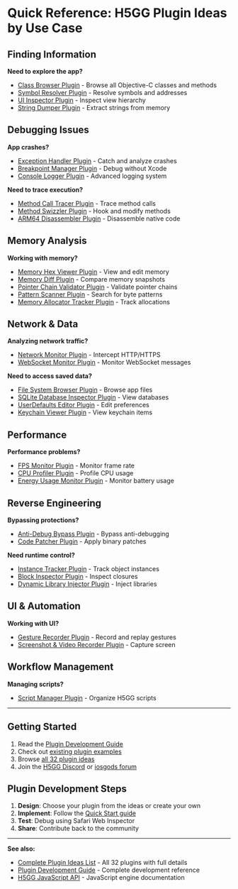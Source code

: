# Quick Reference: H5GG Plugin Ideas by Use Case

## Finding Information

**Need to explore the app?**
- [Class Browser Plugin](PLUGIN_IDEAS.md#9-class-browser-plugin) - Browse all Objective-C classes and methods
- [Symbol Resolver Plugin](PLUGIN_IDEAS.md#25-symbol-resolver-plugin) - Resolve symbols and addresses
- [UI Inspector Plugin](PLUGIN_IDEAS.md#19-ui-inspector-plugin) - Inspect view hierarchy
- [String Dumper Plugin](PLUGIN_IDEAS.md#29-string-dumper-plugin) - Extract strings from memory

## Debugging Issues

**App crashes?**
- [Exception Handler Plugin](PLUGIN_IDEAS.md#3-exception-handler-plugin) - Catch and analyze crashes
- [Breakpoint Manager Plugin](PLUGIN_IDEAS.md#1-breakpoint-manager-plugin) - Debug without Xcode
- [Console Logger Plugin](PLUGIN_IDEAS.md#2-console-logger-plugin) - Advanced logging system

**Need to trace execution?**
- [Method Call Tracer Plugin](PLUGIN_IDEAS.md#11-method-call-tracer-plugin) - Trace method calls
- [Method Swizzler Plugin](PLUGIN_IDEAS.md#4-method-swizzler-plugin) - Hook and modify methods
- [ARM64 Disassembler Plugin](PLUGIN_IDEAS.md#27-arm64-disassembler-plugin) - Disassemble native code

## Memory Analysis

**Working with memory?**
- [Memory Hex Viewer Plugin](PLUGIN_IDEAS.md#5-memory-hex-viewer-plugin) - View and edit memory
- [Memory Diff Plugin](PLUGIN_IDEAS.md#6-memory-diff-plugin) - Compare memory snapshots
- [Pointer Chain Validator Plugin](PLUGIN_IDEAS.md#7-pointer-chain-validator-plugin) - Validate pointer chains
- [Pattern Scanner Plugin](PLUGIN_IDEAS.md#28-pattern-scanner-plugin) - Search for byte patterns
- [Memory Allocator Tracker Plugin](PLUGIN_IDEAS.md#8-memory-allocator-tracker-plugin) - Track allocations

## Network & Data

**Analyzing network traffic?**
- [Network Monitor Plugin](PLUGIN_IDEAS.md#13-network-monitor-plugin) - Intercept HTTP/HTTPS
- [WebSocket Monitor Plugin](PLUGIN_IDEAS.md#14-websocket-monitor-plugin) - Monitor WebSocket messages

**Need to access saved data?**
- [File System Browser Plugin](PLUGIN_IDEAS.md#15-file-system-browser-plugin) - Browse app files
- [SQLite Database Inspector Plugin](PLUGIN_IDEAS.md#16-sqlite-database-inspector-plugin) - View databases
- [UserDefaults Editor Plugin](PLUGIN_IDEAS.md#17-userdefaults-editor-plugin) - Edit preferences
- [Keychain Viewer Plugin](PLUGIN_IDEAS.md#18-keychain-viewer-plugin) - View keychain items

## Performance

**Performance problems?**
- [FPS Monitor Plugin](PLUGIN_IDEAS.md#22-fps-monitor-plugin) - Monitor frame rate
- [CPU Profiler Plugin](PLUGIN_IDEAS.md#23-cpu-profiler-plugin) - Profile CPU usage
- [Energy Usage Monitor Plugin](PLUGIN_IDEAS.md#24-energy-usage-monitor-plugin) - Monitor battery usage

## Reverse Engineering

**Bypassing protections?**
- [Anti-Debug Bypass Plugin](PLUGIN_IDEAS.md#26-anti-debug-bypass-plugin) - Bypass anti-debugging
- [Code Patcher Plugin](PLUGIN_IDEAS.md#30-code-patcher-plugin) - Apply binary patches

**Need runtime control?**
- [Instance Tracker Plugin](PLUGIN_IDEAS.md#10-instance-tracker-plugin) - Track object instances
- [Block Inspector Plugin](PLUGIN_IDEAS.md#12-block-inspector-plugin) - Inspect closures
- [Dynamic Library Injector Plugin](PLUGIN_IDEAS.md#31-dynamic-library-injector-plugin) - Inject libraries

## UI & Automation

**Working with UI?**
- [Gesture Recorder Plugin](PLUGIN_IDEAS.md#20-gesture-recorder-plugin) - Record and replay gestures
- [Screenshot & Video Recorder Plugin](PLUGIN_IDEAS.md#21-screenshot--video-recorder-plugin) - Capture screen

## Workflow Management

**Managing scripts?**
- [Script Manager Plugin](PLUGIN_IDEAS.md#32-script-manager-plugin) - Organize H5GG scripts

---

## Getting Started

1. Read the [Plugin Development Guide](pluginDemo/README.md)
2. Check out [existing plugin examples](pluginDemo/)
3. Browse [all 32 plugin ideas](PLUGIN_IDEAS.md)
4. Join the [H5GG Discord](https://discord.gg/FAs4MH7HMc) or [iosgods forum](https://iosgods.com/forum/595-h5gg-igamegod/)

## Plugin Development Steps

1. **Design**: Choose your plugin from the ideas or create your own
2. **Implement**: Follow the [Quick Start guide](pluginDemo/README.md#quick-start)
3. **Test**: Debug using Safari Web Inspector
4. **Share**: Contribute back to the community

---

**See also:**
- [Complete Plugin Ideas List](PLUGIN_IDEAS.md) - All 32 plugins with full details
- [Plugin Development Guide](pluginDemo/README.md) - Complete development reference
- [H5GG JavaScript API](h5gg-js-doc-en.js) - JavaScript engine documentation
